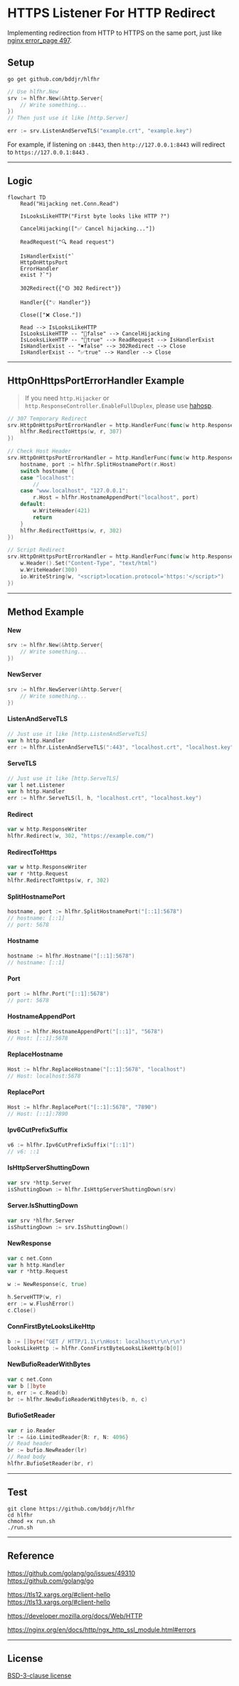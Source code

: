 # HTTPS Listener For HTTP Redirect

Implementing redirection from HTTP to HTTPS on the same port, just like [nginx error_page 497](https://nginx.org/en/docs/http/ngx_http_ssl_module.html#errors).

## Setup

```
go get github.com/bddjr/hlfhr
```

```go
// Use hlfhr.New
srv := hlfhr.New(&http.Server{
	// Write something...
})
// Then just use it like [http.Server]

err := srv.ListenAndServeTLS("example.crt", "example.key")
```

For example, if listening on `:8443`, then `http://127.0.0.1:8443` will redirect to `https://127.0.0.1:8443` .

---

## Logic

```mermaid
flowchart TD
	Read("Hijacking net.Conn.Read")

	IsLooksLikeHTTP("First byte looks like HTTP ?")

	CancelHijacking(["✅ Cancel hijacking..."])

	ReadRequest("🔍 Read request")

	IsHandlerExist("`
	HttpOnHttpsPort
	ErrorHandler
	exist ?`")

	302Redirect{{"🟡 302 Redirect"}}

	Handler{{"💡 Handler"}}

	Close(["❌ Close."])

    Read --> IsLooksLikeHTTP
    IsLooksLikeHTTP -- "🔐false" --> CancelHijacking
    IsLooksLikeHTTP -- "📄true" --> ReadRequest --> IsHandlerExist
	IsHandlerExist -- "✖false" --> 302Redirect --> Close
	IsHandlerExist -- "✅true" --> Handler --> Close
```

---

## HttpOnHttpsPortErrorHandler Example

> If you need `http.Hijacker` or `http.ResponseController.EnableFullDuplex`, please use [hahosp](https://github.com/bddjr/hahosp).

```go
// 307 Temporary Redirect
srv.HttpOnHttpsPortErrorHandler = http.HandlerFunc(func(w http.ResponseWriter, r *http.Request) {
	hlfhr.RedirectToHttps(w, r, 307)
})
```

```go
// Check Host Header
srv.HttpOnHttpsPortErrorHandler = http.HandlerFunc(func(w http.ResponseWriter, r *http.Request) {
	hostname, port := hlfhr.SplitHostnamePort(r.Host)
	switch hostname {
	case "localhost":
		//
	case "www.localhost", "127.0.0.1":
		r.Host = hlfhr.HostnameAppendPort("localhost", port)
	default:
		w.WriteHeader(421)
		return
	}
	hlfhr.RedirectToHttps(w, r, 302)
})
```

```go
// Script Redirect
srv.HttpOnHttpsPortErrorHandler = http.HandlerFunc(func(w http.ResponseWriter, r *http.Request) {
	w.Header().Set("Content-Type", "text/html")
	w.WriteHeader(300)
	io.WriteString(w, "<script>location.protocol='https:'</script>")
})
```

---

## Method Example

#### New

```go
srv := hlfhr.New(&http.Server{
	// Write something...
})
```

#### NewServer

```go
srv := hlfhr.NewServer(&http.Server{
	// Write something...
})
```

#### ListenAndServeTLS

```go
// Just use it like [http.ListenAndServeTLS]
var h http.Handler
err := hlfhr.ListenAndServeTLS(":443", "localhost.crt", "localhost.key", h)
```

#### ServeTLS

```go
// Just use it like [http.ServeTLS]
var l net.Listener
var h http.Handler
err := hlfhr.ServeTLS(l, h, "localhost.crt", "localhost.key")
```

#### Redirect

```go
var w http.ResponseWriter
hlfhr.Redirect(w, 302, "https://example.com/")
```

#### RedirectToHttps

```go
var w http.ResponseWriter
var r *http.Request
hlfhr.RedirectToHttps(w, r, 302)
```

#### SplitHostnamePort

```go
hostname, port := hlfhr.SplitHostnamePort("[::1]:5678")
// hostname: [::1]
// port: 5678
```

#### Hostname

```go
hostname := hlfhr.Hostname("[::1]:5678")
// hostname: [::1]
```

#### Port

```go
port := hlfhr.Port("[::1]:5678")
// port: 5678
```

#### HostnameAppendPort

```go
Host := hlfhr.HostnameAppendPort("[::1]", "5678")
// Host: [::1]:5678
```

#### ReplaceHostname

```go
Host := hlfhr.ReplaceHostname("[::1]:5678", "localhost")
// Host: localhost:5678
```

#### ReplacePort

```go
Host := hlfhr.ReplacePort("[::1]:5678", "7890")
// Host: [::1]:7890
```

#### Ipv6CutPrefixSuffix

```go
v6 := hlfhr.Ipv6CutPrefixSuffix("[::1]")
// v6: ::1
```

#### IsHttpServerShuttingDown

```go
var srv *http.Server
isShuttingDown := hlfhr.IsHttpServerShuttingDown(srv)
```

#### Server.IsShuttingDown

```go
var srv *hlfhr.Server
isShuttingDown := srv.IsShuttingDown()
```

#### NewResponse

```go
var c net.Conn
var h http.Handler
var r *http.Request

w := NewResponse(c, true)

h.ServeHTTP(w, r)
err := w.FlushError()
c.Close()
```

#### ConnFirstByteLooksLikeHttp

```go
b := []byte("GET / HTTP/1.1\r\nHost: localhost\r\n\r\n")
looksLikeHttp := hlfhr.ConnFirstByteLooksLikeHttp(b[0])
```

#### NewBufioReaderWithBytes

```go
var c net.Conn
var b []byte
n, err := c.Read(b)
br := hlfhr.NewBufioReaderWithBytes(b, n, c)
```

#### BufioSetReader

```go
var r io.Reader
lr := &io.LimitedReader{R: r, N: 4096}
// Read header
br := bufio.NewReader(lr)
// Read body
hlfhr.BufioSetReader(br, r)
```

---

## Test

```
git clone https://github.com/bddjr/hlfhr
cd hlfhr
chmod +x run.sh
./run.sh
```

---

## Reference

https://github.com/golang/go/issues/49310  
https://github.com/golang/go

https://tls12.xargs.org/#client-hello  
https://tls13.xargs.org/#client-hello

https://developer.mozilla.org/docs/Web/HTTP

https://nginx.org/en/docs/http/ngx_http_ssl_module.html#errors

---

## License

[BSD-3-clause license](LICENSE.txt)
